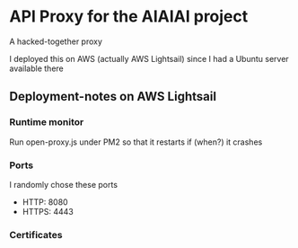 # API Proxy for the AIAIAI project

A hacked-together proxy

I deployed this on AWS (actually AWS Lightsail) since I had a Ubuntu server available there

## Deployment-notes on AWS Lightsail

### Runtime monitor
Run open-proxy.js under PM2 so that it restarts if (when?) it crashes

### Ports
I randomly chose these ports
- HTTP: 8080
- HTTPS: 4443

### Certificates
